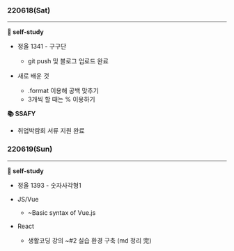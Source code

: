 ### 220618(Sat)

---

**📒 self-study**

- 정올 1341 - 구구단
  - git push 및 블로그 업로드 완료



- 새로 배운 것
  - .format 이용해 공백 맞추기
  - 3개씩 할 때는 % 이용하기



**📚 SSAFY**

- 취업박람회 서류 지원 완료





### 220619(Sun)

---

**📒 self-study**

- 정올 1393 - 숫자사각형1
- JS/Vue
  - ~Basic syntax of Vue.js

- React
  - 생활코딩 강의 ~#2 실습 환경 구축 (md 정리 完)